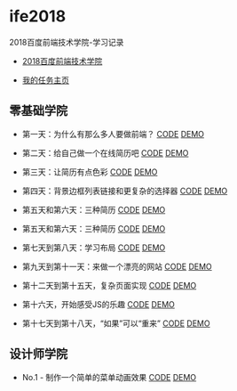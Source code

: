 # ife2018

2018百度前端技术学院-学习记录
- [2018百度前端技术学院](http://ife.baidu.com/)

- [我的任务主页](https://github.com/tyrionyu/ife2018)

## 零基础学院
- 第一天：为什么有那么多人要做前端？
 [CODE](https://github.com/tyrionyu/ife2018) [DEMO](https://github.com/tyrionyu/ife2018)

- 第二天：给自己做一个在线简历吧
[CODE](https://github.com/tyrionyu/ife2018/blob/master/front-end/task01/index.html) [DEMO](https://tyrionyu.com/ife2018/front-end/task01)

- 第三天：让简历有点色彩
[CODE](https://github.com/tyrionyu/ife2018/tree/master/front-end/task02) [DEMO](https://tyrionyu.com/ife2018/front-end/task02)

- 第四天：背景边框列表链接和更复杂的选择器
[CODE](https://github.com/tyrionyu/ife2018/tree/master/front-end/task03) [DEMO](https://tyrionyu.com/ife2018/front-end/task03)

- 第五天和第六天：三种简历
[CODE](https://github.com/tyrionyu/ife2018/tree/master/front-end/task04) [DEMO](https://tyrionyu.com/ife2018/front-end/task04)

- 第五天和第六天：三种简历
[CODE](https://github.com/tyrionyu/ife2018/tree/master/front-end/task04) [DEMO](https://tyrionyu.com/ife2018/front-end/task04)

- 第七天到第八天：学习布局
[CODE](https://github.com/tyrionyu/ife2018/tree/master/front-end/task05) [DEMO](https://tyrionyu.com/ife2018/front-end/task05)

- 第九天到第十一天：来做一个漂亮的网站
[CODE](https://github.com/tyrionyu/ife2018/tree/master/front-end/task06) [DEMO](https://tyrionyu.com/ife2018/front-end/task06)

- 第十二天到第十五天，复杂页面实现
[CODE](https://github.com/tyrionyu/ife2018/tree/master/front-end/task07) [DEMO](https://tyrionyu.com/ife2018/front-end/task07)

- 第十六天，开始感受JS的乐趣
[CODE](https://github.com/tyrionyu/ife2018/tree/master/front-end/task08) [DEMO](https://tyrionyu.com/ife2018/front-end/task08/test00.html)

- 第十七天到第十八天，“如果”可以“重来”
[CODE](https://github.com/tyrionyu/ife2018/tree/master/front-end/task09) [DEMO](https://tyrionyu.com/ife2018/front-end/task09)

## 设计师学院
- No.1 - 制作一个简单的菜单动画效果
[CODE](https://github.com/tyrionyu/ife2018/blob/master/css-animation/task01/index.html) [DEMO](https://tyrionyu.com/ife2018/css-animation/task01)